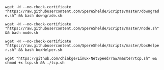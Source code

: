 `wget -N --no-check-certificate "https://raw.githubusercontent.com/SpereShelde/Scripts/master/downgrade.sh" && bash downgrade.sh`

`wget -N --no-check-certificate "https://raw.githubusercontent.com/SpereShelde/Scripts/master/node.sh" && bash node.sh`

`wget -N --no-check-certificate "https://raw.githubusercontent.com/SpereShelde/Scripts/master/boxHelper.sh" && bash boxHelper.sh`

`wget "https://github.com/chiakge/Linux-NetSpeed/raw/master/tcp.sh" && chmod +x tcp.sh && ./tcp.sh`
